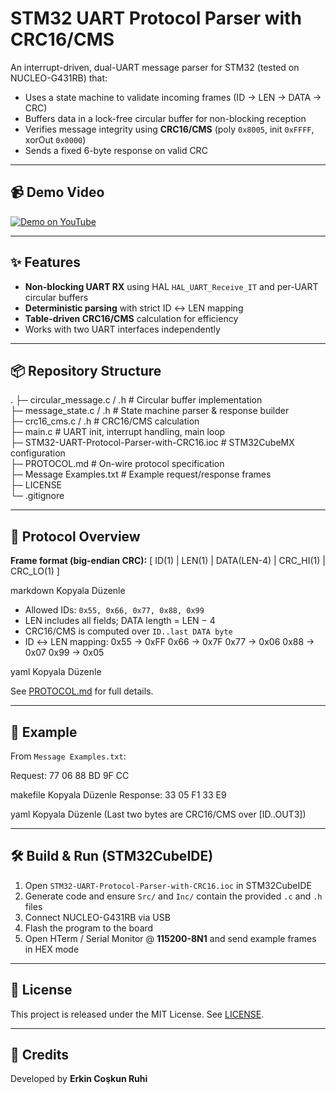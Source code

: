 # STM32 UART Protocol Parser with CRC16/CMS

An interrupt-driven, dual-UART message parser for STM32 (tested on NUCLEO-G431RB) that:
- Uses a state machine to validate incoming frames (ID → LEN → DATA → CRC)
- Buffers data in a lock-free circular buffer for non-blocking reception
- Verifies message integrity using **CRC16/CMS** (poly `0x8005`, init `0xFFFF`, xorOut `0x0000`)
- Sends a fixed 6-byte response on valid CRC

---

## 📹 Demo Video
[![Demo on YouTube](https://img.youtube.com/vi/YOUR_VIDEO_ID/hqdefault.jpg)](https://youtu.be/NewqxMn0cwg)

---

## ✨ Features
- **Non-blocking UART RX** using HAL `HAL_UART_Receive_IT` and per-UART circular buffers
- **Deterministic parsing** with strict ID ↔ LEN mapping
- **Table-driven CRC16/CMS** calculation for efficiency
- Works with two UART interfaces independently

---

## 📦 Repository Structure
.
├─ circular_message.c / .h      # Circular buffer implementation  
├─ message_state.c / .h         # State machine parser & response builder  
├─ crc16_cms.c / .h             # CRC16/CMS calculation  
├─ main.c                       # UART init, interrupt handling, main loop  
├─ STM32-UART-Protocol-Parser-with-CRC16.ioc   # STM32CubeMX configuration  
├─ PROTOCOL.md                  # On-wire protocol specification  
├─ Message Examples.txt         # Example request/response frames  
├─ LICENSE  
└─ .gitignore  

---

## 🔌 Protocol Overview
**Frame format (big-endian CRC):**
[ ID(1) | LEN(1) | DATA(LEN-4) | CRC_HI(1) | CRC_LO(1) ]

markdown
Kopyala
Düzenle
- Allowed IDs: `0x55, 0x66, 0x77, 0x88, 0x99`
- LEN includes all fields; DATA length = LEN − 4
- CRC16/CMS is computed over `ID..last DATA byte`
- ID ↔ LEN mapping:
0x55 → 0xFF
0x66 → 0x7F
0x77 → 0x06
0x88 → 0x07
0x99 → 0x05

yaml
Kopyala
Düzenle

See [PROTOCOL.md](PROTOCOL.md) for full details.

---

## 🧪 Example
From `Message Examples.txt`:

Request:
77 06 88 BD 9F CC

makefile
Kopyala
Düzenle
Response:
33 05 F1 33 E9

yaml
Kopyala
Düzenle
(Last two bytes are CRC16/CMS over [ID..OUT3])

---

## 🛠️ Build & Run (STM32CubeIDE)
1. Open `STM32-UART-Protocol-Parser-with-CRC16.ioc` in STM32CubeIDE
2. Generate code and ensure `Src/` and `Inc/` contain the provided `.c` and `.h` files
3. Connect NUCLEO-G431RB via USB
4. Flash the program to the board
5. Open HTerm / Serial Monitor @ **115200-8N1** and send example frames in HEX mode

---

## 📜 License
This project is released under the MIT License. See [LICENSE](LICENSE).

---

## 🙌 Credits
Developed by **Erkin Coşkun Ruhi**
